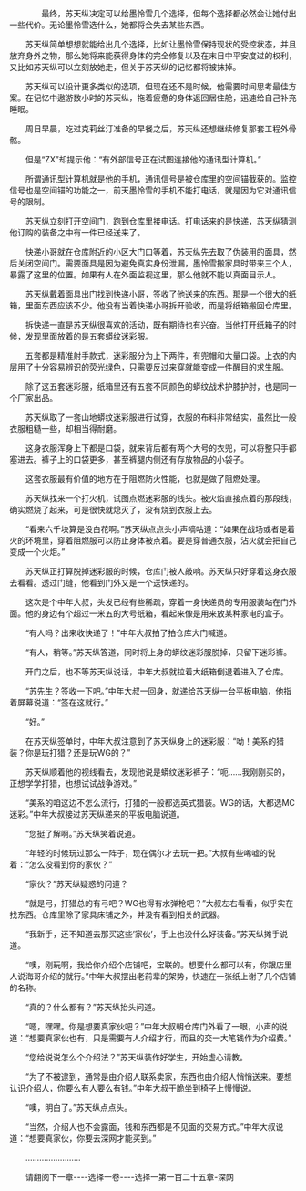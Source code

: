 <div class="read-content j_readContent" id="">
                <p>　　　　最终，苏天纵决定可以给墨怜雪几个选择，但每个选择都必然会让她付出一些代价。无论墨怜雪选什么，她都将会失去某些东西。<p>　　苏天纵简单想想就能给出几个选择，比如让墨怜雪保持现状的受控状态，并且放弃身外之物，那么她将来能获得身体的完全修复以及在末日中平安度过的权利，又比如苏天纵可以立刻放她走，但关于苏天纵的记忆都将被抹掉。<p>　　苏天纵可以设计更多类似的选项，但现在还不是时候，他需要时间思考最佳方案。在记忆中遨游数小时的苏天纵，拖着疲惫的身体返回居住舱，迅速给自己补充睡眠。<p>　　周日早晨，吃过克莉丝汀准备的早餐之后，苏天纵还想继续修复那套工程外骨骼。<p>　　但是“ZX”却提示他：“有外部信号正在试图连接他的通讯型计算机。”<p>　　所谓通讯型计算机就是他的手机，通讯信号是被仓库里的空间锚截获的。监控信号也是空间锚的功能之一，前天墨怜雪的手机不能打电话，就是因为它对通讯信号的限制。<p>　　苏天纵立刻打开空间门，跑到仓库里接电话。打电话来的是快递，苏天纵猜测他订购的装备之中有一件已经送来了。<p>　　快递小哥就在仓库附近的小区大门口等着，苏天纵先去取了伪装用的面具，然后关闭空间门。需要面具是因为避免真实身份泄漏，墨怜雪搬家具时带来三个人，暴露了这里的位置。如果有人在外面监视这里，那么他就不能以真面目示人。<p>　　苏天纵戴着面具出门找到快递小哥，签收了他送来的东西。那是一个很大的纸箱，里面东西应该不少。他没有当着快递小哥拆开验收，而是将纸箱搬回仓库里。<p>　　拆快递一直是苏天纵很喜欢的活动，既有期待也有兴奋。当他打开纸箱子的时候，发现里面放着的是五套蟒纹迷彩服。<p>　　五套都是精准射手款式，迷彩服分为上下两件，有兜帽和大量口袋。上衣的内层用了十分容易辨识的荧光绿色，只需要反过来穿就能变成一件醒目的求生服。<p>　　除了这五套迷彩服，纸箱里还有五套不同颜色的蟒纹战术护膝护肘，也是同一个厂家出品。<p>　　苏天纵取了一套山地蟒纹迷彩服进行试穿，衣服的布料非常结实，虽然比一般衣服粗糙一些，却相当得耐磨。<p>　　这身衣服浑身上下都是口袋，就来背后都有两个大号的衣兜，可以将整只手都塞进去。裤子上的口袋更多，甚至裤腿内侧还有存放物品的小袋子。<p>　　这套衣服最有价值的地方在于阻燃防火性能，也就是做了阻燃处理。<p>　　苏天纵找来一个打火机，试图点燃迷彩服的线头。被火焰直接点着的那段线，确实燃烧了起来，可是很快就熄灭了，没有烧到衣服上去。<p>　　“看来六千块算是没白花啊。”苏天纵点点头小声嘀咕道：“如果在战场或者是着火的环境里，穿着阻燃服可以防止身体被点着。要是穿普通衣服，沾火就会把自己变成一个火炬。”<p>　　苏天纵正打算脱掉迷彩服的时候，仓库门被人敲响。苏天纵只好穿着这身衣服去看看。透过门缝，他看到门外又是一个送快递的。<p>　　这次是个中年大叔，头发已经有些稀疏，穿着一身快递员的专用服装站在门外面。他的身边有个超过一米五的大号纸箱，看起来像是用来放某种家电的盒子。<p>　　“有人吗？出来收快递了！”中年大叔拍了拍仓库大门喊道。<p>　　“有人，稍等。”苏天纵答道，同时将上身的蟒纹迷彩服脱掉，只留下迷彩裤。<p>　　开门之后，也不等苏天纵说话，中年大叔就拉着大纸箱倒退着进入了仓库。<p>　　“苏先生？签收一下吧。”中年大叔一回身，就递给苏天纵一台平板电脑，他指着屏幕说道：“签在这就行。”<p>　　“好。”<p>　　在苏天纵签单时，中年大叔注意到了苏天纵身上的迷彩服：“呦！美系的猎装？你是玩打猎？还是玩WG的？”<p>　　苏天纵顺着他的视线看去，发现他说是蟒纹迷彩裤子：“呃……我刚刚买的，正想学学打猎，也想试试战争游戏。”<p>　　“美系的咱这边不怎么流行，打猎的一般都选英式猎装。WG的话，大都选MC迷彩。”中年大叔接过苏天纵递来的平板电脑说道。<p>　　“您挺了解啊。”苏天纵笑着说道。<p>　　“年轻的时候玩过那么一阵子，现在偶尔才去玩一把。”大叔有些唏嘘的说着：“怎么没看到你的家伙？”<p>　　“家伙？”苏天纵疑惑的问道？<p>　　“就是弓，打猎总的有弓吧？WG也得有水弹枪吧？”大叔左右看看，似乎实在找东西。仓库里除了家具床铺之外，并没有看到相关的武器。<p>　　“我新手，还不知道去那买这些’家伙’，手上也没什么好装备。”苏天纵摊手说道。<p>　　“噢，刚玩啊，我给你介绍个店铺吧，宝联的。想要什么都可以有，你跟店里人说海哥介绍的就行。”中年大叔摆出老前辈的架势，快速在一张纸上谢了几个店铺的名称。<p>　　“真的？什么都有？”苏天纵抬头问道。<p>　　“嗯，嘿嘿。你是想要真家伙吧？”中年大叔朝仓库门外看了一眼，小声的说道：“想要真家伙也有，只是需要有人介绍才行，而且的交一大笔钱作为介绍费。”<p>　　“您给说说怎么个介绍法？”苏天纵装作好学生，开始虚心请教。<p>　　“为了不被逮到，通常是由介绍人联系卖家，东西也由介绍人悄悄送来。要想认识介绍人，你要么有人要么有钱。”中年大叔干脆坐到椅子上慢慢说。<p>　　“噢，明白了。”苏天纵点点头。<p>　　“当然，介绍人也不会露面，钱和东西都是不见面的交易方式。”中年大叔说道：“想要真家伙，你要去深网才能买到。”<p>　　……………………<p>　　请翻阅下一章----选择一卷----选择一第一百二十五章-深网<p> 
            </div>